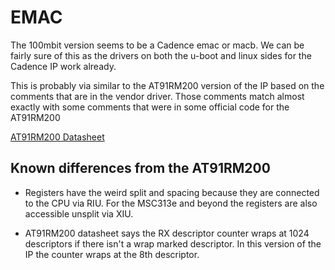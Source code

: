 # EMAC

The 100mbit version seems to be a Cadence emac or macb.
We can be fairly sure of this as the drivers on both the u-boot
and linux sides for the Cadence IP work already.

This is probably via similar to the AT91RM200 version of the IP
based on the comments that are in the vendor driver. Those comments
match almost exactly with some comments that were in some official
code for the AT91RM200

[AT91RM200 Datasheet](http://ww1.microchip.com/downloads/en/DeviceDoc/Atmel-1768-32-bit-ARM920T-Embedded-Microprocessor-AT91RM9200_Datasheet.pdf)

## Known differences from the AT91RM200

- Registers have the weird split and spacing because they
  are connected to the CPU via RIU. For the MSC313e and beyond the
  registers are also accessible unsplit via XIU.

- AT91RM200 datasheet says the RX descriptor counter wraps at 1024
  descriptors if there isn't a wrap marked descriptor. In this version
  of the IP the counter wraps at the 8th descriptor.
